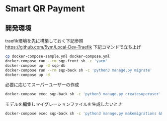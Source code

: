 # Smart QR Payment
## 開発環境
traefik環境を先に構築しておく下記参照  
https://github.com/5ym/Local-Dev-Traefik
下記コマンドで立ち上げ
```sh
cp docker-compose-sample.yml docker-compose.yml
docker-compose run --rm sqp-front sh -c 'yarn'
docker-compose up -d sqp-db
docker-compose run --rm sqp-back sh -c 'python3 manage.py migrate'
docker-compose up -d
```

必要に応じてスーパーユーザーの作成
```sh
docker-compose exec sqp-back sh -c 'python3 manage.py createsuperuser'
```

モデルを編集しマイグレーションファイルを生成したいとき
```sh
docker-compose exec sqp-back sh -c 'python3 manage.py makemigrations && python3 manage.py migrate'
```